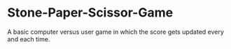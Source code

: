 # Stone-Paper-Scissor-Game
A basic computer versus user game in which the score gets updated every and each time.
